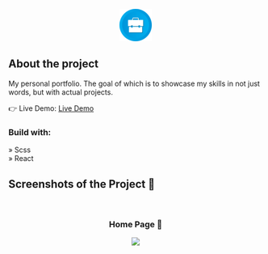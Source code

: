 <p align="center">
    <img width="64" src="https://raw.githubusercontent.com/CherneeNochi256/portfolio/master/public/favicon.ico?raw=true" alt="Material Bread logo">
</p>

<h2>About the project</h2>

  <p>My personal portfolio. The goal of which is to showcase my skills in not just words, but with actual projects.</p>

👉 Live Demo: <a href='https://cherneenochi256.github.io/finsweet-clone/'>Live Demo</a>

<h3>Build with:</h3>

» Scss <br>
» React

<h2>Screenshots of the Project 📸</h2>
<br>
<h3 align='center'>Home Page 🏡</h3>

<div align='center'>
<img src='https://github.com/CherneeNochi256/finsweet-clone/blob/master/img/cherneenochi256_github.jpg'/>

</div>
